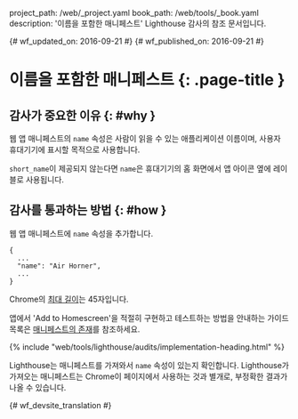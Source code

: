 project_path: /web/_project.yaml
book_path: /web/tools/_book.yaml
description: '이름을 포함한 매니페스트' Lighthouse 감사의 참조 문서입니다.

{# wf_updated_on: 2016-09-21 #}
{# wf_published_on: 2016-09-21 #}

# 이름을 포함한 매니페스트  {: .page-title }

## 감사가 중요한 이유 {: #why }

웹 앱 매니페스트의 `name` 속성은 사람이 읽을 수 있는 애플리케이션
이름이며, 사용자 휴대기기에 표시할 목적으로 사용합니다.

`short_name`이 제공되지 않는다면 `name`은
휴대기기의 홈 화면에서 앱 아이콘 옆에 레이블로 사용됩니다.

## 감사를 통과하는 방법 {: #how }

웹 앱 매니페스트에 `name` 속성을 추가합니다.

    {
      ...
      "name": "Air Horner",
      ...
    }

Chrome의 [최대
길이](https://developer.chrome.com/apps/manifest/name)는 45자입니다.

앱에서 'Add to Homescreen'을 적절히 구현하고 테스트하는 방법을 안내하는 가이드 목록은 [매니페스트의 존재](manifest-exists#how)를
참조하세요.


{% include "web/tools/lighthouse/audits/implementation-heading.html" %}

Lighthouse는 매니페스트를 가져와서 `name` 속성이 있는지 확인합니다.
Lighthouse가 가져오는 매니페스트는 Chrome이 페이지에서 사용하는 것과 별개로, 부정확한 결과가 나올 수 있습니다.



{# wf_devsite_translation #}
